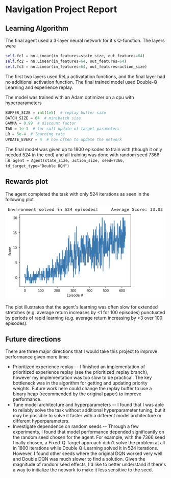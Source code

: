 # Navigation Project Report

## Learning Algorithm

The final agent used a 3-layer neural network for it's Q-function. The layers were

```python
self.fc1 = nn.Linear(in_features=state_size, out_features=64)
self.fc2 = nn.Linear(in_features=64, out_features=64)
self.fc3 = nn.Linear(in_features=64, out_features=action_size)
```

The first two layers used ReLu activatation functions, and the final layer had no additional activation function. The final trained model used Double-Q Learning and experience replay.

The model was trained with an Adam optimizer on a cpu with hyperparameters

```python
BUFFER_SIZE = int(1e5)  # replay buffer size
BATCH_SIZE = 64  # minibatch size
GAMMA = 0.99  # discount factor
TAU = 1e-3  # for soft update of target parameters
LR = 5e-4  # learning rate
UPDATE_EVERY = 4  # how often to update the network
```

The final model was given up to 1800 episodes to train with (though it only needed 524
 in the end) and all training was done with random seed 7366 i.e. `agent = Agent(state_size, action_size, seed=7366, td_target_type="Double DQN")`

## Rewards plot

The agent completed the task with only 524 iterations as seen in the following plot

![](result_plot.png)

The plot illustrates that the agent's learning was often slow for extended stretches (e.g. average return increases by <1 for 100 episodes) punctuated by periods of rapid learning (e.g. average return increasing by >3 over 100 episodes).

## Future directions

There are three major directions that I would take this project to improve performance given more time:

* Prioritized experience replay -- I finished an implementation of prioritized
 experience replay (see the prioritized_replay branch), however my implementation was
  too slow to be practical. The key bottleneck was in the algorithm for getting and
   updating priority weights. Future work here could change the replay buffer to use a binary heap (recommended by the original paper) to improve performance.
* Tune model architecture and hyperparameters -- I found that I was able to reliably solve the task without additional hyperparameter tuning, but it may be possible to solve it faster with a different model architecture or different hyperparameters.
* Investigate dependence on random seeds -- Through a few experiments, I found that model performance depended significantly on the random seed chosen for the agent. For example, with the 7366 seed finally chosen, a Fixed-Q Target approach didn't solve the problem at all in 1800 iterations while Double Q-Learning solved it in 524 iterations. However, I found other seeds where the original DQN worked very well and Double DQN was much slower to find a solution. Given the magnitude of random seed effects, I'd like to better understand if there's a way to initialize the network to make it less sensitive to the seed.
